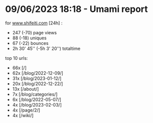# 09/06/2023 18:18 - Umami report
for www.shifeiti.com [24h] :

 - 247 (-70) page views
 - 88 (-18) uniques
 - 67 (-22) bounces
 - 2h 30' 45'' (-5h 3' 20'') totaltime


top 10 urls:
 - 66x [/]
 - 62x [/blog/2022-12-09/]
 - 31x [/blog/2023-01-12/]
 - 20x [/blog/2022-12-22/]
 - 13x [/about/]
 - 7x [/blog/categories/]
 - 6x [/blog/2022-05-07/]
 - 4x [/blog/2023-02-03/]
 - 4x [/page/2/]
 - 4x [/wiki/]


